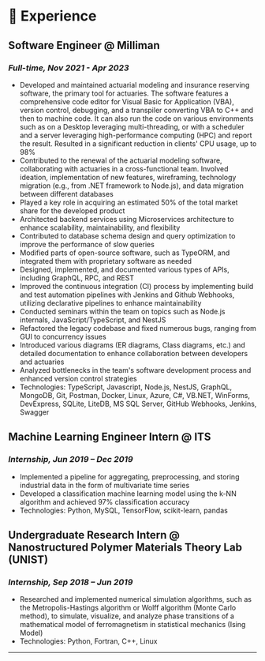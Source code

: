 # 💼 Experience

## Software Engineer @ Milliman

### *Full-time, Nov 2021 - Apr 2023*

* Developed and maintained actuarial modeling and insurance reserving software, the primary tool for actuaries. The software features a comprehensive code editor for Visual Basic for Application (VBA), version control, debugging, and a transpiler converting VBA to C++ and then to machine code. It can also run the code on various environments such as on a Desktop leveraging multi-threading, or with a scheduler and a server leveraging high-performance computing (HPC) and report the result. Resulted in a significant reduction in clients' CPU usage, up to 98%
* Contributed to the renewal of the actuarial modeling software, collaborating with actuaries in a cross-functional team. Involved ideation, implementation of new features, wireframing, technology migration (e.g., from .NET framework to Node.js), and data migration between different databases
* Played a key role in acquiring an estimated 50% of the total market share for the developed product
* Architected backend services using Microservices architecture to enhance scalability, maintainability, and flexibility
* Contributed to database schema design and query optimization to improve the performance of slow queries
* Modified parts of open-source software, such as TypeORM, and integrated them with proprietary software as needed
* Designed, implemented, and documented various types of APIs, including GraphQL, RPC, and REST
* Improved the continuous integration (CI) process by implementing build and test automation pipelines with Jenkins and Github Webhooks, utilizing declarative pipelines to enhance maintainability
* Conducted seminars within the team on topics such as Node.js internals, JavaScript/TypeScript, and NestJS
* Refactored the legacy codebase and fixed numerous bugs, ranging from GUI to concurrency issues
* Introduced various diagrams (ER diagrams, Class diagrams, etc.) and detailed documentation to enhance collaboration between developers and actuaries
* Analyzed bottlenecks in the team's software development process and enhanced version control strategies
* Technologies: TypeScript, Javascript, Node.js, NestJS, GraphQL, MongoDB, Git, Postman, Docker, Linux, Azure, C#, VB.NET, WinForms, DevExpress, SQLite, LiteDB, MS SQL Server, GitHub Webhooks, Jenkins, Swagger

## Machine Learning Engineer Intern @ ITS

### *Internship, Jun 2019 – Dec 2019*

* Implemented a pipeline for aggregating, preprocessing, and storing industrial data in the form of multivariate time series
* Developed a classification machine learning model using the k-NN algorithm and achieved 97% classification accuracy
* Technologies: Python, MySQL, TensorFlow, scikit-learn, pandas

## Undergraduate Research Intern @ Nanostructured Polymer Materials Theory Lab (UNIST)

### *Internship, Sep 2018 – Jun 2019*

* Researched and implemented numerical simulation algorithms, such as the Metropolis-Hastings algorithm or Wolff algorithm (Monte Carlo method), to simulate, visualize, and analyze phase transitions of a mathematical model of ferromagnetism in statistical mechanics (Ising Model)
* Technologies: Python, Fortran, C++, Linux

---

